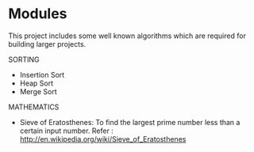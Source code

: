 # Modules

This project includes some well known algorithms which are required for building larger projects.

SORTING
* Insertion Sort
* Heap Sort
* Merge Sort

MATHEMATICS
* Sieve of Eratosthenes: To find the largest prime number less than a certain input number.
  Refer : http://en.wikipedia.org/wiki/Sieve_of_Eratosthenes

